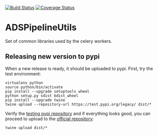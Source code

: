 [![Build Status](https://travis-ci.org/adsabs/ADSPipelineUtils.svg?branch=master)](https://travis-ci.org/adsabs/ADSPipelineUtils)
[![Coverage Status](https://coveralls.io/repos/github/adsabs/ADSPipelineUtils/badge.svg?branch=master)](https://coveralls.io/github/adsabs/ADSPipelineUtils?branch=master)

# ADSPipelineUtils

Set of common libraries used by the celery workers.

## Releasing new version to pypi

When a new release is ready, it should be uploaded to pypi. First, try the test environment:

```
virtualenv python
source python/bin/activate
pip install --upgrade setuptools wheel
python setup.py sdist bdist_wheel
pip install --upgrade twine
twine upload --repository-url https://test.pypi.org/legacy/ dist/*
```

Verify the [testing pypi repository](https://test.pypi.org/project/adsputils/) and if everything looks good, you can proceed to upload to the [official repository](https://pypi.org/project/adsputils/):

```
twine upload dist/*
```


